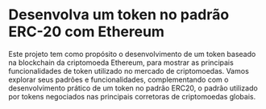 # Desenvolva um token no padrão ERC-20 com Ethereum
Este projeto tem como propósito o desenvolvimento de um token baseado na blockchain da criptomoeda Ethereum, para mostrar as principais funcionalidades de token utilizado no mercado de criptomoedas. Vamos explorar seus padrões e funcionalidades, complementando com o desenvolvimento prático de um token no padrão ERC20, o padrão utilizado por tokens negociados nas principais corretoras de criptomoedas globais.
